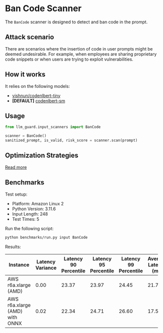# Ban Code Scanner

The `BanCode` scanner is designed to detect and ban code in the prompt.

## Attack scenario

There are scenarios where the insertion of code in user prompts might be deemed undesirable.
For example, when employees are sharing proprietary code snippets or when users are trying to exploit vulnerabilities.

## How it works

It relies on the following models:

- [vishnun/codenlbert-tiny](https://huggingface.co/vishnun/codenlbert-tiny)
- **[DEFAULT]** [codenlbert-sm](https://huggingface.co/vishnun/codenlbert-sm)

## Usage

```python
from llm_guard.input_scanners import BanCode

scanner = BanCode()
sanitized_prompt, is_valid, risk_score = scanner.scan(prompt)
```

## Optimization Strategies

[Read more](../tutorials/optimization.md)

## Benchmarks

Test setup:

- Platform: Amazon Linux 2
- Python Version: 3.11.6
- Input Length: 248
- Test Times: 5

Run the following script:

```sh
python benchmarks/run.py input BanCode
```

Results:

| Instance                       | Latency Variance | Latency 90 Percentile | Latency 95 Percentile | Latency 99 Percentile | Average Latency (ms) | QPS      |
|--------------------------------|------------------|-----------------------|-----------------------|-----------------------|----------------------|----------|
| AWS r6a.xlarge (AMD)           | 0.00             | 23.37                 | 23.97                 | 24.45                 | 21.71                | 11424.20 |
| AWS r6a.xlarge (AMD) with ONNX | 0.02             | 22.34                 | 24.71                 | 26.60                 | 17.54                | 14142.09 |
